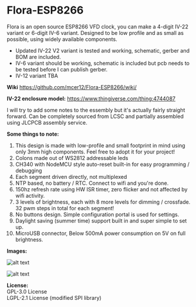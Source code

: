 # Flora-ESP8266
Flora is an open source ESP8266 VFD clock, you can make a 4-digit IV-22 variant or 6-digit IV-6 variant. Designed to be low profile and as small as possible, using widely available components. 

- Updated IV-22 V2 variant is tested and working, schematic, gerber and BOM are included.
- IV-6 variant should be working, schematic is included but pcb needs to be tested before I can publish gerber.
- IV-12 variant TBA

**Wiki**
https://github.com/mcer12/Flora-ESP8266/wiki/

**IV-22 enclosure model:**
https://www.thingiverse.com/thing:4744087

I will try to add some notes to the essembly but it's actually fairly straight forward. Can be completely sourced from LCSC and partially assembled using JLCPCB assembly service.

**Some things to note:**
1) This design is made with low-profile and small footprint in mind using only 3mm high components. Feel free to adopt it for your project!
2) Colons made out of WS2812 addressable leds
3) CH340 with NodeMCU style auto-reset built-in for easy programming / debugging
4) Each segment driven directly, not multiplexed
5) NTP based, no battery / RTC. Connect to wifi and you're done.
6) 150hz refresh rate using HW ISR timer, zero flicker and not affected by wifi activity.
7) 3 levels of brightness, each with 8 more levels for dimming / crossfade. 32 pwm steps in total for each segment!
8) No buttons design. Simple configuration portal is used for settings.
9) Daylight saving (summer time) support built in and super simple to set up.
10) MicroUSB connector, Below 500mA power consumption on 5V on full brightness.

**Images:**

![alt text](https://raw.githubusercontent.com/mcer12/Flora-ESP8266/main/Images/clock.jpg)  

![alt text](https://raw.githubusercontent.com/mcer12/Flora-ESP8266/main/Images/screenshot.png)  

**License:**  
GPL-3.0 License  
LGPL-2.1 License (modified SPI library)
